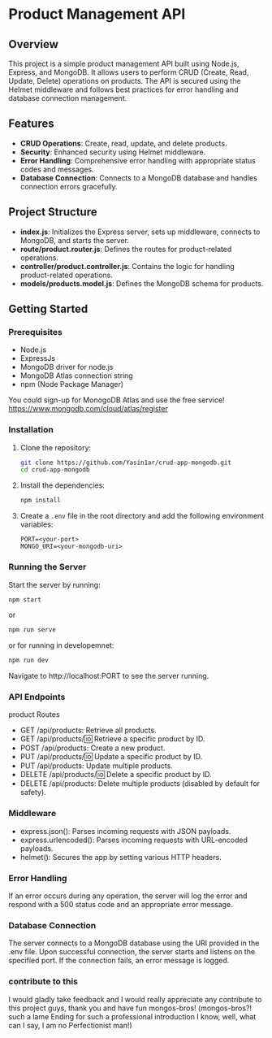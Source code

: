 # Product Management API

## Overview

This project is a simple product management API built using Node.js, Express, and MongoDB. It allows users to perform CRUD (Create, Read, Update, Delete) operations on products. The API is secured using the Helmet middleware and follows best practices for error handling and database connection management.

## Features

- **CRUD Operations**: Create, read, update, and delete products.
- **Security**: Enhanced security using Helmet middleware.
- **Error Handling**: Comprehensive error handling with appropriate status codes and messages.
- **Database Connection**: Connects to a MongoDB database and handles connection errors gracefully.

## Project Structure

- **index.js**: Initializes the Express server, sets up middleware, connects to MongoDB, and starts the server.
- **route/product.router.js**: Defines the routes for product-related operations.
- **controller/product.controller.js**: Contains the logic for handling product-related operations.
- **models/products.model.js**: Defines the MongoDB schema for products.

## Getting Started

### Prerequisites

- Node.js
- ExpressJs
- MongoDB driver for node.js
- MongoDB Atlas connection string
- npm (Node Package Manager)

You could sign-up for MonogoDB Atlas and use the free service!
https://www.mongodb.com/cloud/atlas/register

### Installation

1. Clone the repository:

   ```bash
   git clone https://github.com/Yasin1ar/crud-app-mongodb.git
   cd crud-app-mongodb
   ```

2. Install the dependencies:

   ```bash
   npm install
   ```

3. Create a `.env` file in the root directory and add the following environment variables:
   ```plaintext
   PORT=<your-port>
   MONGO_URI=<your-mongodb-uri>
   ```

### Running the Server

Start the server by running:

```bash
npm start
```
or
```bash
npm run serve
```
or for running in developemnet:
```bash
npm run dev
```
Navigate to http://localhost:PORT to see the server running.

### API Endpoints

product Routes

- GET /api/products: Retrieve all products.
- GET /api/products/:id: Retrieve a specific product by ID.
- POST /api/products: Create a new product.
- PUT /api/products/:id: Update a specific product by ID.
- PUT /api/products: Update multiple products.
- DELETE /api/products/:id: Delete a specific product by ID.
- DELETE /api/products: Delete multiple products (disabled by default for safety).

### Middleware

- express.json(): Parses incoming requests with JSON payloads.
- express.urlencoded(): Parses incoming requests with URL-encoded payloads.
- helmet(): Secures the app by setting various HTTP headers.

### Error Handling

If an error occurs during any operation, the server will log the error and respond with a 500 status code and an appropriate error message.

### Database Connection

The server connects to a MongoDB database using the URI provided in the .env file. Upon successful connection, the server starts and listens on the specified port. If the connection fails, an error message is logged.

### contribute to this 

I would gladly take feedback and I would really appreciate any contribute to this project guys,
thank you and have fun mongos-bros!
(mongos-bros?! such a lame Ending for such a professional introduction I know, well, what can I say, I am no Perfectionist man!)
